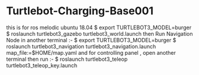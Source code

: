 # Turtlebot-Charging-Base001
this is for ros melodic ubuntu 18.04 
$ export TURTLEBOT3_MODEL=burger 
$ roslaunch turtlebot3_gazebo turtlebot3_world.launch 
then Run Navigation Node in another terminal :- 
$ export TURTLEBOT3_MODEL=burger 
$ roslaunch turtlebot3_navigation turtlebot3_navigation.launch map_file:=$HOME/map.yaml
and for controlling panel , open another terminal then run :- 
 $ roslaunch turtlebot3_teleop turtlebot3_teleop_key.launch
